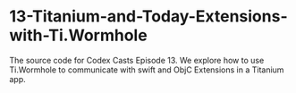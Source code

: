 # 13-Titanium-and-Today-Extensions-with-Ti.Wormhole
The source code for Codex Casts Episode 13. We explore how to use Ti.Wormhole to communicate with swift and ObjC Extensions in a Titanium app.
